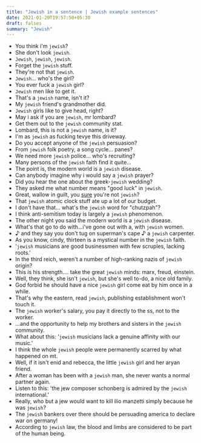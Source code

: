 ```yaml
---
title: "Jewish in a sentence | Jewish example sentences"
date: 2021-01-20T19:57:50+05:30
draft: falses
summary: "Jewish"
---
```

- You think i'm `jewish`?
- She don't look `jewish`.
- `Jewish`, `jewish`, `jewish`.
- Forget the `jewish` stuff.
- They're not that `jewish`.
- `Jewish`... who's the girl?
- You ever fuck a `jewish` girl?
- `Jewish` men like to get it.
- That's a `jewish` name, isn't it?
- My `jewish` friend's grandmother did.
- `Jewish` girls like to give head, right?
- May i ask if you are `jewish`, mr lombard?
- Get them out to the `jewish` community stat.
- Lombard, this is not a `jewish` name, is it?
- I'm as `jewish` as fucking tevye this driveway.
- Do you accept anyone of the `jewish` persuasion?
- From `jewish` folk poetry, a song cycle... panes?
- We need more `jewish` police... who's recruiting?
- Many persons of the `jewish` faith find it quite...
- The point is, the modern world is a `jewish` disease.
- Can anybody imagine why i would say a `jewish` prayer?
- Did you hear the one about the greek-`jewish` wedding?
- They asked me what number means "good luck" in `jewish`.
- Great, wallow in guilt, you <u>sure</u> you're not `jewish`?
- That `jewish` atomic clock stuff ate up a lot of our budget.
- I don't have that... what's the `jewish` word for "chutzpah"?
- I think anti-semitism today is largely a `jewish` phenomenon.
- The other night you said the modern world is a `jewish` disease.
- What's that go to do with...i've gone out with a, with `jewish` women.
- ♪ and they say you don't tug on superman's cape ♪ a `jewish` carpenter.
- As you know, cindy, thirteen is a mystical number in the `jewish` faith.
- '`jewish` musicians are good businessmen with few scruples, lacking roots.'
- In the third reich, weren't a number of high-ranking nazis of `jewish` origin?
- This is his strength.... take the great `jewish` minds: marx, freud, einstein.
- Well, they think, she isn't `jewish`, but she's well to-do, a nice old family.
- God forbid he should have a nice `jewish` girl come eat by him once in a while.
- That's why the eastern, read `jewish`, publishing establishment won't touch it.
- The `jewish` worker's salary, you pay it directly to the ss, not to the worker.
- ...and the opportunity to help my brothers and sisters in the `jewish` community.
- What about this: '`jewish` musicians lack a genuine affinity with our music.'
- I think the whole `jewish` people were permanently scarred by what happened on mt.
- Well, if it isn't enid and rebecca, the little `jewish` girl and her aryan friend.
- After a woman has been with a `jewish` man, she never wants a normal partner again.
- Listen to this: 'the jew composer schonberg is admired by the `jewish` international.'
- Really, who but a jew would want to kill ilio manzetti simply because he was `jewish`?
- The `jewish` bankers over there should be persuading america to declare war on germany!
- According to `jewish` law, the blood and limbs are considered to be part of the human being.
                 
